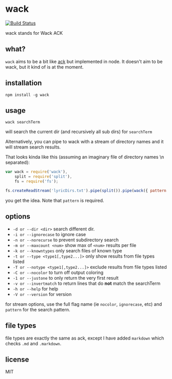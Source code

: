 wack
====

[![Build Status](https://travis-ci.org/jarofghosts/wack.png?branch=master)](https://travis-ci.org/jarofghosts/wack)

wack stands for Wack ACK

## what?

`wack` aims to be a bit like [ack](http://beyondgrep.com/) but implemented in node. It doesn't aim to be wack, but it kind of is at the moment.

## installation

`npm install -g wack`

## usage

`wack searchTerm`

will search the current dir (and recursively all sub dirs) for `searchTerm`

Alternatively, you can pipe to wack with a stream of directory names and it will stream search results.

That looks kinda like this (assuming an imaginary file of directory names \n separated):

```js
var wack = require('wack'),
    split = require('split'),
    fs = require('fs');

fs.createReadStream('lyricDirs.txt').pipe(split()).pipe(wack({ pattern: 'blitzkrieg bop' })).pipe(fs.createWriteStream('ramones.txt'));
```

you get the idea. Note that `pattern` is required.

## options

* `-d or --dir <dir>` search different dir.
* `-i or --ignorecase` to ignore case
* `-n or --norecurse` to prevent subdirectory search
* `-m or --maxcount <num>` show max of `<num>` results per file
* `-k or --knowntypes` only search files of known type
* `-t or --type <type1[,type2...]>` only show results from file types listed
* `-T or --notype <type1[,type2...]>` exclude results from file types listed
* `-C or --nocolor` to turn off output coloring
* `-1 or --justone` to only return the very first result
* `-v or --invertmatch` to return lines that do **not** match the searchTerm
* `-h or --help` for help
* `-V or --version` for version

for stream options, use the full flag name (ie `nocolor`, `ignorecase`, etc) and `pattern` for the search pattern.

## file types

file types are exactly the same as ack, except I have added `markdown` which checks `.md` and `.markdown`.

## license

MIT


